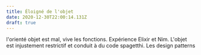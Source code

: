 ```yaml
---
title: Éloigné de l'objet
date: 2020-12-30T22:00:14.131Z
draft: true
---
```

l'orienté objet est mal, vive les fonctions. Expérience Elixir et Nim. L'objet est injustement restrictif et conduit à du code spagetthi. Les design patterns